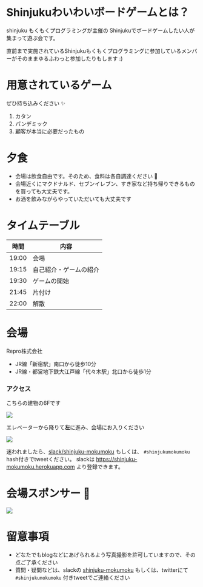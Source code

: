 # Shinjukuわいわいボードゲームとは？

shinjuku もくもくプログラミングが主催の Shinjukuでボードゲームしたい人が集まって遊ぶ会です。

直前まで実施されているShinjukuもくもくプログラミングに参加しているメンバーがそのままゆるふわっと参加したりもします :)

# 用意されているゲーム

ぜひ持ち込みください ✨

1. カタン
1. パンデミック
1. 顧客が本当に必要だったもの

# 夕食

- 会場は飲食自由です。そのため、食料は各自調達ください 🙏
- 会場近くにマクドナルド、セブンイレブン、すき家など持ち帰りできるものを買っても大丈夫です。
- お酒を飲みながらやっていただいても大丈夫です

# タイムテーブル

時間  | 内容
---   | ---
19:00 | 会場
19:15 | 自己紹介・ゲームの紹介
19:30 | ゲームの開始
21:45 | 片付け
22:00 | 解散

# 会場

Repro株式会社

- JR線「新宿駅」南口から徒歩10分
- JR線・都営地下鉄大江戸線「代々木駅」北口から徒歩1分

### アクセス

こちらの建物の6Fです

![](https://github.com/shinjuku-mokumoku/meetup/blob/master/assets/images/sponsers/repro-access-1.png?raw=true)

エレベーターから降りて**左**に進み、会場にお入りください

![](https://github.com/shinjuku-mokumoku/meetup/blob/master/assets/images/sponsers/repro-access-4.png?raw=true)

迷われましたら、[slack/shinjuku-mokumoku](https://shinjuku-mokumoku.slack.com/) もしくは、 `#shinjukumokumoku` hash付きでtweetください。
slackは https://shinjuku-mokumoku.herokuapp.com より登録できます。

# 会場スポンサー 👏

![](https://github.com/shinjuku-mokumoku/shinjuku-mokumoku/blob/master/assets/images/sponsers/repro-logo-colored.png?raw=true)

# 留意事項

- どなたでもblogなどにあげられるよう写真撮影を許可していますので、その点ご了承ください
- 質問・疑問などは、slackの [shinjuku-mokumoku](https://shinjuku-mokumoku.slack.com/) もしくは、twitterにて `#shinjukumokumoku` 付きtweetでご連絡ください

